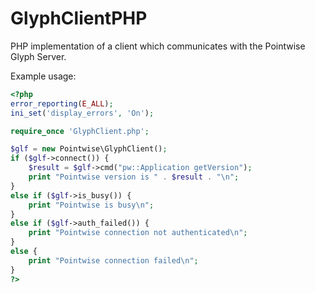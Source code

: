 # GlyphClientPHP
PHP implementation of a client which communicates with the Pointwise Glyph Server.

Example usage:

```php
<?php
error_reporting(E_ALL);
ini_set('display_errors', 'On');

require_once 'GlyphClient.php';

$glf = new Pointwise\GlyphClient();
if ($glf->connect()) {
    $result = $glf->cmd("pw::Application getVersion");
    print "Pointwise version is " . $result . "\n";
}
else if ($glf->is_busy()) {
    print "Pointwise is busy\n";
}
else if ($glf->auth_failed()) {
    print "Pointwise connection not authenticated\n";
}
else {
    print "Pointwise connection failed\n";
}
?>
```